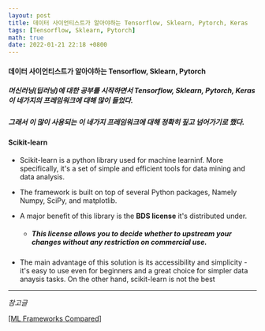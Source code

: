 ```yaml
---
layout: post
title: 데이터 사이언티스트가 알아야하는 Tensorflow, Sklearn, Pytorch, Keras
tags: [Tensorflow, Sklearn, Pytorch]
math: true
date: 2022-01-21 22:18 +0800
---
```


#### 데이터 사이언티스트가 알아야하는 Tensorflow, Sklearn, Pytorch

##### 머신러닝(딥러닝)에 대한 공부를 시작하면서 Tensorflow, Sklearn, Pytorch, Keras 이 네가지의 프레임워크에 대해 많이 들었다.

##### 그래서 이 많이 사용되는 이 네가지 프레임워크에 대해 정확히 짚고 넘어가기로 했다.


#### Scikit-learn
- Scikit-learn is a python library used for machine learninf. More specifically, it's a set of simple and efficient tools for data mining and data analysis.

- The framework is built on top of several Python packages, Namely Numpy, SciPy, and matplotlib.

- A major benefit of this library is the **BDS license** it's distributed under.
    - ##### This license allows you to decide whether to upstream your changes without any restriction on commercial use.

- The main advantage of this solution is its accessibility and simplicity -it's easy to use even for beginners and a great choice for simpler data anaysis tasks. On the other hand, scikit-learn is not the best 




***


_참고글_   

[[ML Frameworks Compared]](https://www.netguru.com/blog/top-machine-learning-frameworks-compared)

